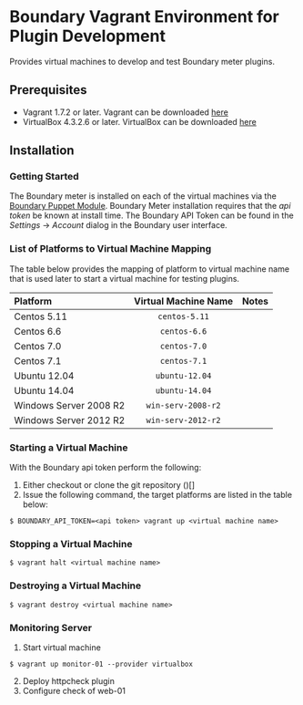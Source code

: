 # Boundary Vagrant Environment for Plugin Development

Provides virtual machines to develop and test Boundary meter plugins.

## Prerequisites

- Vagrant 1.7.2 or later. Vagrant can be downloaded [here](https://www.vagrantup.com/downloads.html)
- VirtualBox 4.3.2.6 or later. VirtualBox can be downloaded [here](https://www.virtualbox.org/wiki/Downloads)

## Installation

### Getting Started

The Boundary meter is installed on each of the virtual machines via the [Boundary Puppet Module](https://forge.puppetlabs.com/puppetlabs/boundary). Boundary Meter installation requires that the _api token_ be known at install time. The Boundary API Token can be found in the _Settings_ -> _Account_ dialog in the Boundary user interface.

### List of Platforms to Virtual Machine Mapping

The table below provides the mapping of platform to virtual machine name that is used later to start a virtual machine for testing plugins.

| Platform             | Virtual Machine Name  | Notes |
|:---------------------|:---------------------:|:-----:|
|Centos 5.11           |`centos-5.11`          |       |
|Centos 6.6            |`centos-6.6`           |       |
|Centos 7.0            |`centos-7.0`           |       |
|Centos 7.1            |`centos-7.1`           |       |
|Ubuntu 12.04          |`ubuntu-12.04`         |       |
|Ubuntu 14.04          |`ubuntu-14.04`         |       |
|Windows Server 2008 R2|`win-serv-2008-r2`     |       |
|Windows Server 2012 R2|`win-serv-2012-r2`     |       |


### Starting a Virtual Machine

With the Boundary api token perform the following:

1. Either checkout or clone the git repository ()[]
2. Issue the following command, the target platforms are listed in the table below:
```
$ BOUNDARY_API_TOKEN=<api token> vagrant up <virtual machine name>
```


### Stopping a Virtual Machine

```
$ vagrant halt <virtual machine name>
```

### Destroying a Virtual Machine

```
$ vagrant destroy <virtual machine name>
```

### Monitoring Server

1. Start virtual machine
```
$ vagrant up monitor-01 --provider virtualbox
```
2. Deploy httpcheck plugin
3. Configure check of web-01

